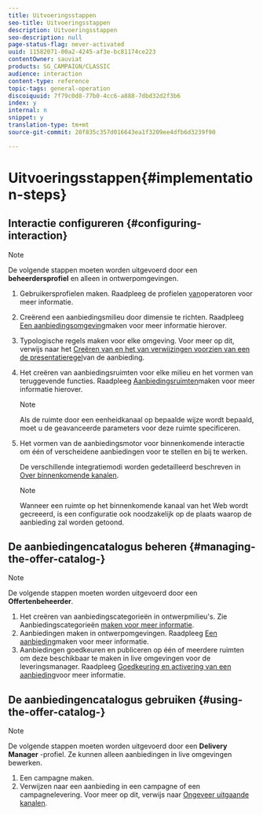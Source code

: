 ```yaml
---
title: Uitvoeringsstappen
seo-title: Uitvoeringsstappen
description: Uitvoeringsstappen
seo-description: null
page-status-flag: never-activated
uuid: 11582071-00a2-4245-af3e-bc81174ce223
contentOwner: sauviat
products: SG_CAMPAIGN/CLASSIC
audience: interaction
content-type: reference
topic-tags: general-operation
discoiquuid: 7f79c0d8-77b0-4cc6-a888-7dbd32d2f3b6
index: y
internal: n
snippet: y
translation-type: tm+mt
source-git-commit: 20f835c357d016643ea1f3209ee4dfb6d3239f90

---
```



# Uitvoeringsstappen{#implementation-steps}

## Interactie configureren {#configuring-interaction}

>[!NOTE]
>
>De volgende stappen moeten worden uitgevoerd door een **beheerdersprofiel** en alleen in ontwerpomgevingen.

1. Gebruikersprofielen maken. Raadpleeg de profielen [van](../../interaction/using/operator-profiles.md)operatoren voor meer informatie.
1. Creërend een aanbiedingsmilieu door dimensie te richten. Raadpleeg [Een aanbiedingsomgeving](../../interaction/using/live-design-environments.md#creating-an-offer-environment)maken voor meer informatie hierover.
1. Typologische regels maken voor elke omgeving. Voor meer op dit, verwijs naar het [Creëren van en het van verwijzingen voorzien van een de presentatieregel](../../interaction/using/managing-offer-presentation.md#creating-and-referencing-an-offer-presentation-rule)van de aanbieding.
1. Het creëren van aanbiedingsruimten voor elke milieu en het vormen van teruggevende functies. Raadpleeg [Aanbiedingsruimten](../../interaction/using/creating-offer-spaces.md)maken voor meer informatie hierover.

   >[!NOTE]
   >
   >Als de ruimte door een eenheidkanaal op bepaalde wijze wordt bepaald, moet u de geavanceerde parameters voor deze ruimte specificeren.

1. Het vormen van de aanbiedingsmotor voor binnenkomende interactie om één of verscheidene aanbiedingen voor te stellen en bij te werken.

   De verschillende integratiemodi worden gedetailleerd beschreven in [Over binnenkomende kanalen](../../interaction/using/about-inbound-channels.md).

   >[!NOTE]
   >
   >Wanneer een ruimte op het binnenkomende kanaal van het Web wordt gecreeerd, is een configuratie ook noodzakelijk op de plaats waarop de aanbieding zal worden getoond.

## De aanbiedingencatalogus beheren {#managing-the-offer-catalog-}

>[!NOTE]
>
>De volgende stappen moeten worden uitgevoerd door een **Offertenbeheerder**.

1. Het creëren van aanbiedingscategorieën in ontwerpmilieu&#39;s. Zie Aanbiedingscategorieën [maken voor meer informatie](../../interaction/using/creating-offer-categories.md).
1. Aanbiedingen maken in ontwerpomgevingen. Raadpleeg [Een aanbieding](../../interaction/using/creating-an-offer.md)maken voor meer informatie.
1. Aanbiedingen goedkeuren en publiceren op één of meerdere ruimten om deze beschikbaar te maken in live omgevingen voor de leveringsmanager. Raadpleeg [Goedkeuring en activering van een aanbieding](../../interaction/using/approving-and-activating-an-offer.md)voor meer informatie.

## De aanbiedingencatalogus gebruiken {#using-the-offer-catalog-}

>[!NOTE]
>
>De volgende stappen moeten worden uitgevoerd door een **Delivery Manager** -profiel. Ze kunnen alleen aanbiedingen in live omgevingen bewerken.

1. Een campagne maken.
1. Verwijzen naar een aanbieding in een campagne of een campagnelevering. Voor meer op dit, verwijs naar [Ongeveer uitgaande kanalen](../../interaction/using/about-outbound-channels.md).

